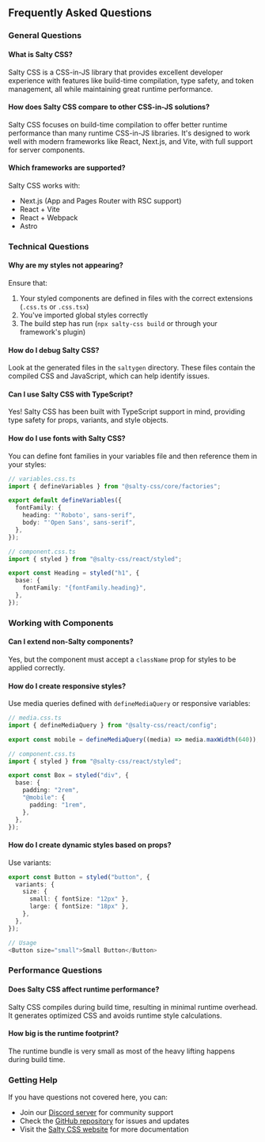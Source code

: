 ## Frequently Asked Questions

### General Questions

#### What is Salty CSS?

Salty CSS is a CSS-in-JS library that provides excellent developer experience with features like build-time compilation, type safety, and token management, all while maintaining great runtime performance.

#### How does Salty CSS compare to other CSS-in-JS solutions?

Salty CSS focuses on build-time compilation to offer better runtime performance than many runtime CSS-in-JS libraries. It's designed to work well with modern frameworks like React, Next.js, and Vite, with full support for server components.

#### Which frameworks are supported?

Salty CSS works with:

- Next.js (App and Pages Router with RSC support)
- React + Vite
- React + Webpack
- Astro

### Technical Questions

#### Why are my styles not appearing?

Ensure that:

1. Your styled components are defined in files with the correct extensions (`.css.ts` or `.css.tsx`)
2. You've imported global styles correctly
3. The build step has run (`npx salty-css build` or through your framework's plugin)

#### How do I debug Salty CSS?

Look at the generated files in the `saltygen` directory. These files contain the compiled CSS and JavaScript, which can help identify issues.

#### Can I use Salty CSS with TypeScript?

Yes! Salty CSS has been built with TypeScript support in mind, providing type safety for props, variants, and style objects.

#### How do I use fonts with Salty CSS?

You can define font families in your variables file and then reference them in your styles:

```ts
// variables.css.ts
import { defineVariables } from "@salty-css/core/factories";

export default defineVariables({
  fontFamily: {
    heading: "'Roboto', sans-serif",
    body: "'Open Sans', sans-serif",
  },
});

// component.css.ts
import { styled } from "@salty-css/react/styled";

export const Heading = styled("h1", {
  base: {
    fontFamily: "{fontFamily.heading}",
  },
});
```

### Working with Components

#### Can I extend non-Salty components?

Yes, but the component must accept a `className` prop for styles to be applied correctly.

#### How do I create responsive styles?

Use media queries defined with `defineMediaQuery` or responsive variables:

```ts
// media.css.ts
import { defineMediaQuery } from "@salty-css/react/config";

export const mobile = defineMediaQuery((media) => media.maxWidth(640));

// component.css.ts
import { styled } from "@salty-css/react/styled";

export const Box = styled("div", {
  base: {
    padding: "2rem",
    "@mobile": {
      padding: "1rem",
    },
  },
});
```

#### How do I create dynamic styles based on props?

Use variants:

```ts
export const Button = styled("button", {
  variants: {
    size: {
      small: { fontSize: "12px" },
      large: { fontSize: "18px" },
    },
  },
});

// Usage
<Button size="small">Small Button</Button>
```

### Performance Questions

#### Does Salty CSS affect runtime performance?

Salty CSS compiles during build time, resulting in minimal runtime overhead. It generates optimized CSS and avoids runtime style calculations.

#### How big is the runtime footprint?

The runtime bundle is very small as most of the heavy lifting happens during build time.

### Getting Help

If you have questions not covered here, you can:

- Join our [Discord server](https://discord.gg/R6kr4KxMhP) for community support
- Check the [GitHub repository](https://github.com/margarita-form/salty-css) for issues and updates
- Visit the [Salty CSS website](https://salty-css.dev/) for more documentation
